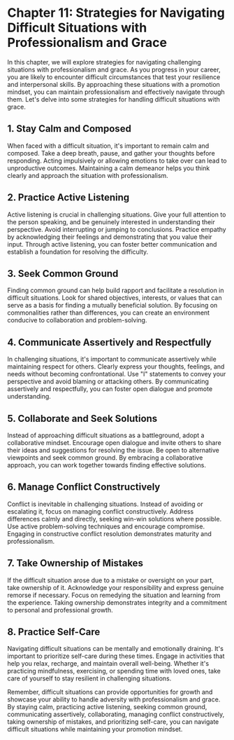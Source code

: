 Chapter 11: Strategies for Navigating Difficult Situations with Professionalism and Grace
=========================================================================================

In this chapter, we will explore strategies for navigating challenging situations with professionalism and grace. As you progress in your career, you are likely to encounter difficult circumstances that test your resilience and interpersonal skills. By approaching these situations with a promotion mindset, you can maintain professionalism and effectively navigate through them. Let's delve into some strategies for handling difficult situations with grace.

**1. Stay Calm and Composed**
-----------------------------

When faced with a difficult situation, it's important to remain calm and composed. Take a deep breath, pause, and gather your thoughts before responding. Acting impulsively or allowing emotions to take over can lead to unproductive outcomes. Maintaining a calm demeanor helps you think clearly and approach the situation with professionalism.

**2. Practice Active Listening**
--------------------------------

Active listening is crucial in challenging situations. Give your full attention to the person speaking, and be genuinely interested in understanding their perspective. Avoid interrupting or jumping to conclusions. Practice empathy by acknowledging their feelings and demonstrating that you value their input. Through active listening, you can foster better communication and establish a foundation for resolving the difficulty.

**3. Seek Common Ground**
-------------------------

Finding common ground can help build rapport and facilitate a resolution in difficult situations. Look for shared objectives, interests, or values that can serve as a basis for finding a mutually beneficial solution. By focusing on commonalities rather than differences, you can create an environment conducive to collaboration and problem-solving.

**4. Communicate Assertively and Respectfully**
-----------------------------------------------

In challenging situations, it's important to communicate assertively while maintaining respect for others. Clearly express your thoughts, feelings, and needs without becoming confrontational. Use "I" statements to convey your perspective and avoid blaming or attacking others. By communicating assertively and respectfully, you can foster open dialogue and promote understanding.

**5. Collaborate and Seek Solutions**
-------------------------------------

Instead of approaching difficult situations as a battleground, adopt a collaborative mindset. Encourage open dialogue and invite others to share their ideas and suggestions for resolving the issue. Be open to alternative viewpoints and seek common ground. By embracing a collaborative approach, you can work together towards finding effective solutions.

**6. Manage Conflict Constructively**
-------------------------------------

Conflict is inevitable in challenging situations. Instead of avoiding or escalating it, focus on managing conflict constructively. Address differences calmly and directly, seeking win-win solutions where possible. Use active problem-solving techniques and encourage compromise. Engaging in constructive conflict resolution demonstrates maturity and professionalism.

**7. Take Ownership of Mistakes**
---------------------------------

If the difficult situation arose due to a mistake or oversight on your part, take ownership of it. Acknowledge your responsibility and express genuine remorse if necessary. Focus on remedying the situation and learning from the experience. Taking ownership demonstrates integrity and a commitment to personal and professional growth.

**8. Practice Self-Care**
-------------------------

Navigating difficult situations can be mentally and emotionally draining. It's important to prioritize self-care during these times. Engage in activities that help you relax, recharge, and maintain overall well-being. Whether it's practicing mindfulness, exercising, or spending time with loved ones, take care of yourself to stay resilient in challenging situations.

Remember, difficult situations can provide opportunities for growth and showcase your ability to handle adversity with professionalism and grace. By staying calm, practicing active listening, seeking common ground, communicating assertively, collaborating, managing conflict constructively, taking ownership of mistakes, and prioritizing self-care, you can navigate difficult situations while maintaining your promotion mindset.
